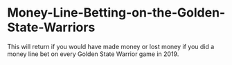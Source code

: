 # Money-Line-Betting-on-the-Golden-State-Warriors
This will return if you would have made money or lost money if you did a money line bet on every Golden State Warrior game in 2019.

